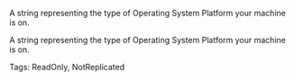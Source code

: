A string representing the type of Operating System Platform your machine is on.
	
A string representing the type of Operating System Platform your machine is on.

Tags: ReadOnly, NotReplicated